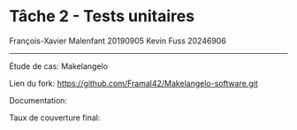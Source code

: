 # Tâche 2 - Tests unitaires

François-Xavier Malenfant 20190905
Kevin Fuss 20246906

---

Étude de cas: Makelangelo

Lien du fork: https://github.com/Framal42/Makelangelo-software.git

Documentation:

Taux de couverture final:
